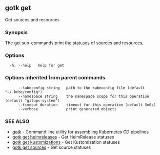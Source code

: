 ## gotk get

Get sources and resources

### Synopsis

The get sub-commands print the statuses of sources and resources.

### Options

```
  -h, --help   help for get
```

### Options inherited from parent commands

```
      --kubeconfig string   path to the kubeconfig file (default "~/.kube/config")
      --namespace string    the namespace scope for this operation (default "gitops-system")
      --timeout duration    timeout for this operation (default 5m0s)
      --verbose             print generated objects
```

### SEE ALSO

* [gotk](gotk.md)	 - Command line utility for assembling Kubernetes CD pipelines
* [gotk get helmreleases](gotk_get_helmreleases.md)	 - Get HelmRelease statuses
* [gotk get kustomizations](gotk_get_kustomizations.md)	 - Get Kustomization statuses
* [gotk get sources](gotk_get_sources.md)	 - Get source statuses

